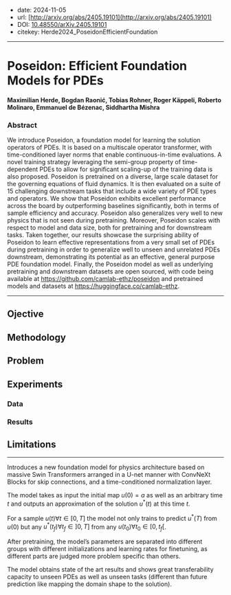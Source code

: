 - date: 2024-11-05
- url: [http://arxiv.org/abs/2405.19101](http://arxiv.org/abs/2405.19101)
- DOI: [10.48550/arXiv.2405.19101](https://doi.org/10.48550/arXiv.2405.19101)
- citekey: Herde2024_PoseidonEfficientFoundation
---

# Poseidon: Efficient Foundation Models for PDEs

#### Maximilian Herde, Bogdan Raonić, Tobias Rohner, Roger Käppeli, Roberto Molinaro, Emmanuel de Bézenac, Siddhartha Mishra

### Abstract

We introduce Poseidon, a foundation model for learning the solution operators of PDEs. It is based on a multiscale operator transformer, with time-conditioned layer norms that enable continuous-in-time evaluations. A novel training strategy leveraging the semi-group property of time-dependent PDEs to allow for significant scaling-up of the training data is also proposed. Poseidon is pretrained on a diverse, large scale dataset for the governing equations of fluid dynamics. It is then evaluated on a suite of 15 challenging downstream tasks that include a wide variety of PDE types and operators. We show that Poseidon exhibits excellent performance across the board by outperforming baselines significantly, both in terms of sample efficiency and accuracy. Poseidon also generalizes very well to new physics that is not seen during pretraining. Moreover, Poseidon scales with respect to model and data size, both for pretraining and for downstream tasks. Taken together, our results showcase the surprising ability of Poseidon to learn effective representations from a very small set of PDEs during pretraining in order to generalize well to unseen and unrelated PDEs downstream, demonstrating its potential as an effective, general purpose PDE foundation model. Finally, the Poseidon model as well as underlying pretraining and downstream datasets are open sourced, with code being available at https://github.com/camlab-ethz/poseidon and pretrained models and datasets at https://huggingface.co/camlab-ethz.

---

## Ojective

## Methodology
<!-- accent on encoding -->
<!-- transformer ? -->

## Problem
<!-- regression / classification / génération ? -->
<!-- finetuning / adaptive learning ? -->
<!-- parametric / multiphysics ? -->

## Experiments

### Data

### Results

## Limitations

---

Introduces a new foundation model for physics architecture based on massive Swin Transformers arranged in a U-net manner with ConvNeXt Blocks for skip connections, and a time-conditioned normalization layer.

The model takes as input the initial map <span class="math">$u(0) = a$</span> as well as an arbitrary time <span class="math">$t$</span> and outputs an approximation of the solution <span class="math">$u^*(t)$</span> at this time <span class="math">$t$</span>.

For a sample <span class="math">$u(t) \forall t \in [0, T]$</span> the model not only trains to predict <span class="math">$u^*(T)$</span> from <span class="math">$u(0)$</span> but any <span class="math">$u^*(t_f) \forall t_f \in ]0, T]$</span> from any <span class="math">$u(t_0) \forall t_0 \in [0, t_f[$</span>.

After pretraining, the model’s parameters are separated into different groups with different initializations and learning rates for finetuning, as different parts are judged more problem specific than others.

The model obtains state of the art results and shows great transferability capacity to unseen PDEs as well as unseen tasks (different than future prediction like mapping the domain shape to the solution).